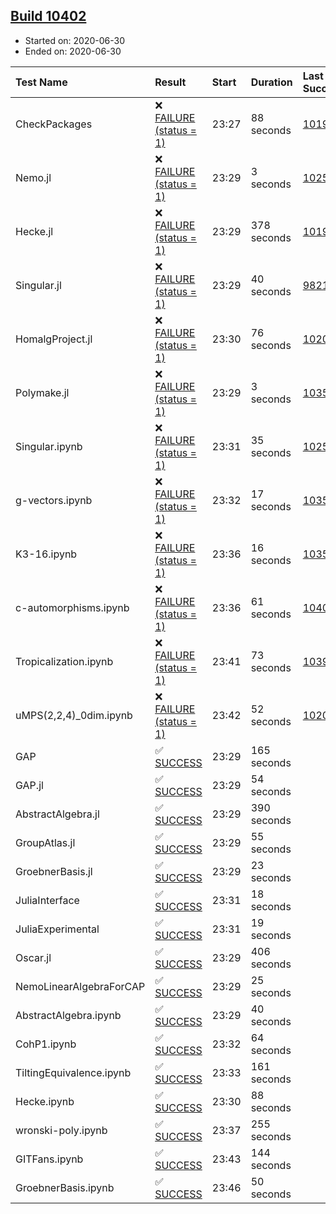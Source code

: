 ## [Build 10402](https://oscarci.mathematik.uni-kl.de/job/oscar/10402/)

* Started on: 2020-06-30
* Ended on: 2020-06-30

| Test Name    | Result | Start | Duration | Last Success | First Failure |
|:-------------|:-------|:------|:---------|:-------------|:--------------|
| CheckPackages | ❌ [FAILURE (status = 1)](https://oscarci.mathematik.uni-kl.de/job/oscar/10402/artifact/logs/build-10402/CheckPackages.log) | 23:27 | 88 seconds | [10197](https://oscarci.mathematik.uni-kl.de/job/oscar/10197/) | [10198](https://oscarci.mathematik.uni-kl.de/job/oscar/10198/) |
| Nemo.jl | ❌ [FAILURE (status = 1)](https://oscarci.mathematik.uni-kl.de/job/oscar/10402/artifact/logs/build-10402/Nemo.jl.log) | 23:29 | 3 seconds | [10252](https://oscarci.mathematik.uni-kl.de/job/oscar/10252/) | [10253](https://oscarci.mathematik.uni-kl.de/job/oscar/10253/) |
| Hecke.jl | ❌ [FAILURE (status = 1)](https://oscarci.mathematik.uni-kl.de/job/oscar/10402/artifact/logs/build-10402/Hecke.jl.log) | 23:29 | 378 seconds | [10197](https://oscarci.mathematik.uni-kl.de/job/oscar/10197/) | [10198](https://oscarci.mathematik.uni-kl.de/job/oscar/10198/) |
| Singular.jl | ❌ [FAILURE (status = 1)](https://oscarci.mathematik.uni-kl.de/job/oscar/10402/artifact/logs/build-10402/Singular.jl.log) | 23:29 | 40 seconds | [9821](https://oscarci.mathematik.uni-kl.de/job/oscar/9821/) | [9822](https://oscarci.mathematik.uni-kl.de/job/oscar/9822/) |
| HomalgProject.jl | ❌ [FAILURE (status = 1)](https://oscarci.mathematik.uni-kl.de/job/oscar/10402/artifact/logs/build-10402/HomalgProject.jl.log) | 23:30 | 76 seconds | [10209](https://oscarci.mathematik.uni-kl.de/job/oscar/10209/) | [10210](https://oscarci.mathematik.uni-kl.de/job/oscar/10210/) |
| Polymake.jl | ❌ [FAILURE (status = 1)](https://oscarci.mathematik.uni-kl.de/job/oscar/10402/artifact/logs/build-10402/Polymake.jl.log) | 23:29 | 3 seconds | [10356](https://oscarci.mathematik.uni-kl.de/job/oscar/10356/) | [10357](https://oscarci.mathematik.uni-kl.de/job/oscar/10357/) |
| Singular.ipynb | ❌ [FAILURE (status = 1)](https://oscarci.mathematik.uni-kl.de/job/oscar/10402/artifact/logs/build-10402/Singular.ipynb.log) | 23:31 | 35 seconds | [10252](https://oscarci.mathematik.uni-kl.de/job/oscar/10252/) | [10253](https://oscarci.mathematik.uni-kl.de/job/oscar/10253/) |
| g-vectors.ipynb | ❌ [FAILURE (status = 1)](https://oscarci.mathematik.uni-kl.de/job/oscar/10402/artifact/logs/build-10402/g-vectors.ipynb.log) | 23:32 | 17 seconds | [10356](https://oscarci.mathematik.uni-kl.de/job/oscar/10356/) | [10357](https://oscarci.mathematik.uni-kl.de/job/oscar/10357/) |
| K3-16.ipynb | ❌ [FAILURE (status = 1)](https://oscarci.mathematik.uni-kl.de/job/oscar/10402/artifact/logs/build-10402/K3-16.ipynb.log) | 23:36 | 16 seconds | [10356](https://oscarci.mathematik.uni-kl.de/job/oscar/10356/) | [10357](https://oscarci.mathematik.uni-kl.de/job/oscar/10357/) |
| c-automorphisms.ipynb | ❌ [FAILURE (status = 1)](https://oscarci.mathematik.uni-kl.de/job/oscar/10402/artifact/logs/build-10402/c-automorphisms.ipynb.log) | 23:36 | 61 seconds | [10401](https://oscarci.mathematik.uni-kl.de/job/oscar/10401/) | [10402](https://oscarci.mathematik.uni-kl.de/job/oscar/10402/) |
| Tropicalization.ipynb | ❌ [FAILURE (status = 1)](https://oscarci.mathematik.uni-kl.de/job/oscar/10402/artifact/logs/build-10402/Tropicalization.ipynb.log) | 23:41 | 73 seconds | [10397](https://oscarci.mathematik.uni-kl.de/job/oscar/10397/) | [10398](https://oscarci.mathematik.uni-kl.de/job/oscar/10398/) |
| uMPS(2,2,4)_0dim.ipynb | ❌ [FAILURE (status = 1)](https://oscarci.mathematik.uni-kl.de/job/oscar/10402/artifact/logs/build-10402/uMPS-2-2-4-_0dim.ipynb.log) | 23:42 | 52 seconds | [10209](https://oscarci.mathematik.uni-kl.de/job/oscar/10209/) | [10210](https://oscarci.mathematik.uni-kl.de/job/oscar/10210/) |
| GAP | ✅ [SUCCESS](https://oscarci.mathematik.uni-kl.de/job/oscar/10402/artifact/logs/build-10402/GAP.log) | 23:29 | 165 seconds |  |  |
| GAP.jl | ✅ [SUCCESS](https://oscarci.mathematik.uni-kl.de/job/oscar/10402/artifact/logs/build-10402/GAP.jl.log) | 23:29 | 54 seconds |  |  |
| AbstractAlgebra.jl | ✅ [SUCCESS](https://oscarci.mathematik.uni-kl.de/job/oscar/10402/artifact/logs/build-10402/AbstractAlgebra.jl.log) | 23:29 | 390 seconds |  |  |
| GroupAtlas.jl | ✅ [SUCCESS](https://oscarci.mathematik.uni-kl.de/job/oscar/10402/artifact/logs/build-10402/GroupAtlas.jl.log) | 23:29 | 55 seconds |  |  |
| GroebnerBasis.jl | ✅ [SUCCESS](https://oscarci.mathematik.uni-kl.de/job/oscar/10402/artifact/logs/build-10402/GroebnerBasis.jl.log) | 23:29 | 23 seconds |  |  |
| JuliaInterface | ✅ [SUCCESS](https://oscarci.mathematik.uni-kl.de/job/oscar/10402/artifact/logs/build-10402/JuliaInterface.log) | 23:31 | 18 seconds |  |  |
| JuliaExperimental | ✅ [SUCCESS](https://oscarci.mathematik.uni-kl.de/job/oscar/10402/artifact/logs/build-10402/JuliaExperimental.log) | 23:31 | 19 seconds |  |  |
| Oscar.jl | ✅ [SUCCESS](https://oscarci.mathematik.uni-kl.de/job/oscar/10402/artifact/logs/build-10402/Oscar.jl.log) | 23:29 | 406 seconds |  |  |
| NemoLinearAlgebraForCAP | ✅ [SUCCESS](https://oscarci.mathematik.uni-kl.de/job/oscar/10402/artifact/logs/build-10402/NemoLinearAlgebraForCAP.log) | 23:29 | 25 seconds |  |  |
| AbstractAlgebra.ipynb | ✅ [SUCCESS](https://oscarci.mathematik.uni-kl.de/job/oscar/10402/artifact/logs/build-10402/AbstractAlgebra.ipynb.log) | 23:29 | 40 seconds |  |  |
| CohP1.ipynb | ✅ [SUCCESS](https://oscarci.mathematik.uni-kl.de/job/oscar/10402/artifact/logs/build-10402/CohP1.ipynb.log) | 23:32 | 64 seconds |  |  |
| TiltingEquivalence.ipynb | ✅ [SUCCESS](https://oscarci.mathematik.uni-kl.de/job/oscar/10402/artifact/logs/build-10402/TiltingEquivalence.ipynb.log) | 23:33 | 161 seconds |  |  |
| Hecke.ipynb | ✅ [SUCCESS](https://oscarci.mathematik.uni-kl.de/job/oscar/10402/artifact/logs/build-10402/Hecke.ipynb.log) | 23:30 | 88 seconds |  |  |
| wronski-poly.ipynb | ✅ [SUCCESS](https://oscarci.mathematik.uni-kl.de/job/oscar/10402/artifact/logs/build-10402/wronski-poly.ipynb.log) | 23:37 | 255 seconds |  |  |
| GITFans.ipynb | ✅ [SUCCESS](https://oscarci.mathematik.uni-kl.de/job/oscar/10402/artifact/logs/build-10402/GITFans.ipynb.log) | 23:43 | 144 seconds |  |  |
| GroebnerBasis.ipynb | ✅ [SUCCESS](https://oscarci.mathematik.uni-kl.de/job/oscar/10402/artifact/logs/build-10402/GroebnerBasis.ipynb.log) | 23:46 | 50 seconds |  |  |
